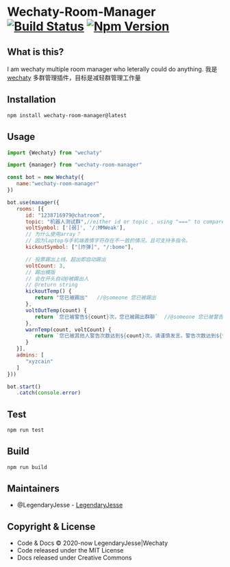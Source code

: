 # Wechaty-Room-Manager [![Build Status](https://travis-ci.org/JesseWeb/wechaty-room-manager.svg?branch=master)](https://travis-ci.org/JesseWeb/wechaty-room-manager) [![Npm Version](https://img.shields.io/npm/v/wechaty-room-manager.svg?sanitize=true)](https://travis-ci.org/JesseWeb/wechaty-room-manager)

## What is this?

I am wechaty multiple room manager who leterally could do anything.
我是 [wechaty](https://github.com/wechaty/wechaty) 多群管理插件，目标是减轻群管理工作量
## Installation

```bash
npm install wechaty-room-manager@latest
```
## Usage

```javascript
import {Wechaty} from "wechaty"

import {manager} from "wechaty-room-manager"

const bot = new Wechaty({
   name:"wechaty-room-manager"
})

bot.use(manager({
   rooms: [{
      id: "1238716979@chatroom",
      topic: "机器人测试群",//either id or topic , using "===" to compare
      voltSymbol: ['[弱]', '/:MMWeak'], 
      // 为什么使用array？
      // 因为laptop与手机端表情字符存在不一致的情况。且可支持多指令。
      kickoutSymbol: ["[炸弹]", "/:bome"],

      // 投票踢出上线、超出即自动踢出
      voltCount: 3,
      // 踢出模版 
      // 会在开头自动@被踢出人
      // @return string  
      kickoutTemp() {
         return "您已被踢出"   //@someone 您已被踢出
      },
      voltOutTemp(count) {
         return `您已被警告${count}次，您已被踢出群聊`  //@someone 您已被警告${count}次，您已被踢出群聊
      },
      warnTemp(count, voltCount) {
         return `您已被其他人警告次数达到${count}次，请谨慎发言。警告次数达到${voltCount}将被踢出`
      }
   }],
   admins: [
      "xyzcain"
   ]
}))

bot.start()
   .catch(console.error)
```

## Test
```bash
npm run test
```

## Build
```bash
npm run build
```
## Maintainers
* @LegendaryJesse - [LegendaryJesse](https://github.com/JesseWeb)

## Copyright & License

* Code & Docs © 2020-now LegendaryJesse|Wechaty
* Code released under the MIT License
* Docs released under Creative Commons


